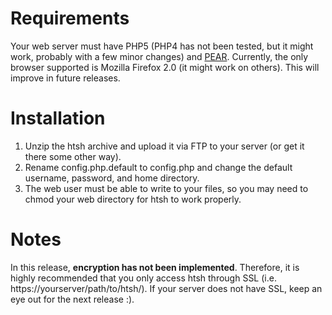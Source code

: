 # Requirements #

Your web server must have PHP5 (PHP4 has not been tested, but it might work, probably with a few minor changes) and [PEAR](http://pear.php.net). Currently, the only browser supported is Mozilla Firefox 2.0 (it might work on others). This will improve in future releases.

# Installation #

  1. Unzip the htsh archive and upload it via FTP to your server (or get it there some other way).
  1. Rename config.php.default to config.php and change the default username, password, and home directory.
  1. The web user must be able to write to your files, so you may need to chmod your web directory for htsh to work properly.

# Notes #

In this release, **encryption has not been implemented**. Therefore, it is highly recommended that you only access htsh through SSL (i.e. https://yourserver/path/to/htsh/). If your server does not have SSL, keep an eye out for the next release :).